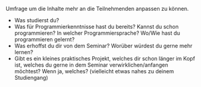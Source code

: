 Umfrage um die Inhalte mehr an die Teilnehmenden anpassen zu können.

- Was studierst du?
- Was für Programmierkenntnisse hast du bereits? Kannst du schon programmieren? In welcher Programmiersprache? Wo/Wie hast du programmieren gelernt?
- Was erhoffst du dir von dem Seminar? Worüber würdest du gerne mehr lernen?
- Gibt es ein kleines praktisches Projekt, welches dir schon länger im Kopf ist, welches du gerne in dem Seminar verwirklichen/anfangen möchtest? Wenn ja, welches? (vielleicht etwas nahes zu deinem Studiengang)
